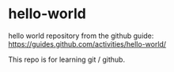 # hello-world
hello world repository from the github guide: https://guides.github.com/activities/hello-world/

This repo is for learning git / github.
